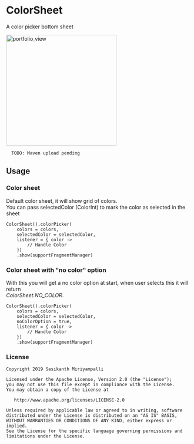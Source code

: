 # ColorSheet

A color picker bottom sheet

<img width="300" alt="portfolio_view" src="https://github.com/msasikanth/ColorSheet/blob/master/art/screenshot.png?raw=true">

```
  TODO: Maven upload pending
```

## Usage

### Color sheet

Default color sheet, it will show grid of colors.<br>
You can pass selectedColor (ColorInt) to mark the color as selected in the sheet

```
ColorSheet().colorPicker(
    colors = colors,
    selectedColor = selectedColor,
    listener = { color ->
        // Handle Color
    })
    .show(supportFragmentManager)
````

### Color sheet with "no color" option

With this you will get a no color option at start, when user selects this it will return <br>
*ColorSheet.NO_COLOR*.

```
ColorSheet().colorPicker(
    colors = colors,
    selectedColor = selectedColor,
    noColorOption = true,
    listener = { color ->
        // Handle Color
    })
    .show(supportFragmentManager)
````

### License

```
Copyright 2019 Sasikanth Miriyampalli

Licensed under the Apache License, Version 2.0 (the "License");
you may not use this file except in compliance with the License.
You may obtain a copy of the License at

   http://www.apache.org/licenses/LICENSE-2.0

Unless required by applicable law or agreed to in writing, software
distributed under the License is distributed on an "AS IS" BASIS,
WITHOUT WARRANTIES OR CONDITIONS OF ANY KIND, either express or implied.
See the License for the specific language governing permissions and
limitations under the License.
```

